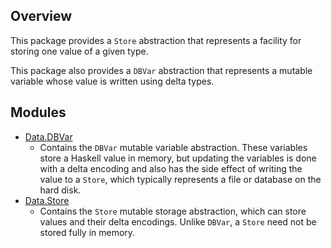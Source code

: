## Overview

This package provides a `Store` abstraction that represents
a facility for storing one value of a given type.

This package also provides a `DBVar` abstraction that represents
a mutable variable whose value is written using delta types.

## Modules

* [Data.DBVar](src/Data/DBVar.hs)
    * Contains the `DBVar` mutable variable abstraction.
      These variables store a Haskell value in memory,
      but updating the variables is done with a delta encoding
      and also has the side effect of writing the value to a `Store`,
      which typically represents a file or database on the hard disk.
* [Data.Store](src/Data/Store.hs)
    * Contains the `Store` mutable storage abstraction,
      which can store values and their delta encodings.
      Unlike `DBVar`, a `Store` need not be stored fully in memory.
